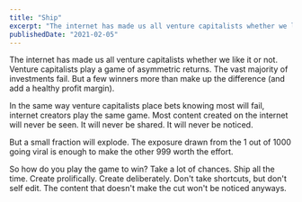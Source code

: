 ```yaml
---
title: "Ship"
excerpt: "The internet has made us all venture capitalists whether we like it or not. Venture capitalists play a game of asymmetric returns. The vast majority of investments fail. But a few winners more than make up the difference (and add a healthy profit margin).In the same way venture capitalists place bets knowing most will fail, internet creators play the same game. Most content created on the internet will never be seen. It will never be shared. It will never be noticed."
publishedDate: "2021-02-05"
---
```


The internet has made us all venture capitalists whether we like it or not. Venture capitalists play a game of asymmetric returns. The vast majority of investments fail. But a few winners more than make up the difference (and add a healthy profit margin).

In the same way venture capitalists place bets knowing most will fail, internet creators play the same game. Most content created on the internet will never be seen. It will never be shared. It will never be noticed.

But a small fraction will explode. The exposure drawn from the 1 out of 1000 going viral is enough to make the other 999 worth the effort.

So how do you play the game to win? Take a lot of chances. Ship all the time. Create prolifically. Create deliberately. Don't take shortcuts, but don't self edit. The content that doesn't make the cut won't be noticed anyways.